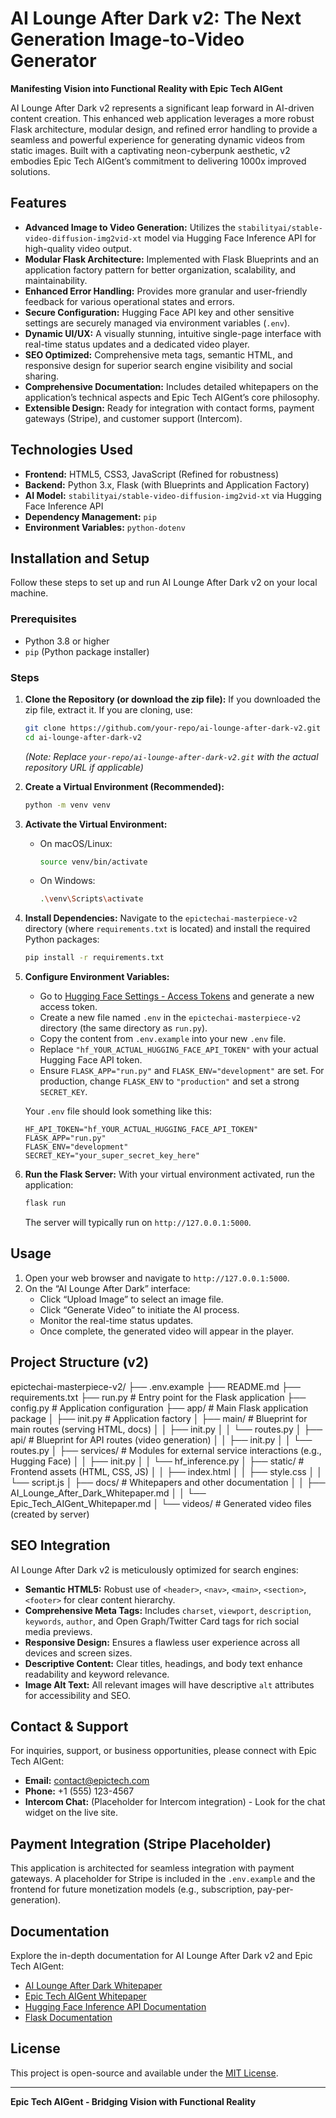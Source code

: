 # AI Lounge After Dark v2: The Next Generation Image-to-Video Generator

**Manifesting Vision into Functional Reality with Epic Tech AIGent**

AI Lounge After Dark v2 represents a significant leap forward in AI-driven content creation. This enhanced web application leverages a more robust Flask architecture, modular design, and refined error handling to provide a seamless and powerful experience for generating dynamic videos from static images. Built with a captivating neon-cyberpunk aesthetic, v2 embodies Epic Tech AIGent’s commitment to delivering 1000x improved solutions.

## Features

*   **Advanced Image to Video Generation:** Utilizes the `stabilityai/stable-video-diffusion-img2vid-xt` model via Hugging Face Inference API for high-quality video output.
*   **Modular Flask Architecture:** Implemented with Flask Blueprints and an application factory pattern for better organization, scalability, and maintainability.
*   **Enhanced Error Handling:** Provides more granular and user-friendly feedback for various operational states and errors.
*   **Secure Configuration:** Hugging Face API key and other sensitive settings are securely managed via environment variables (`.env`).
*   **Dynamic UI/UX:** A visually stunning, intuitive single-page interface with real-time status updates and a dedicated video player.
*   **SEO Optimized:** Comprehensive meta tags, semantic HTML, and responsive design for superior search engine visibility and social sharing.
*   **Comprehensive Documentation:** Includes detailed whitepapers on the application’s technical aspects and Epic Tech AIGent’s core philosophy.
*   **Extensible Design:** Ready for integration with contact forms, payment gateways (Stripe), and customer support (Intercom).

## Technologies Used

*   **Frontend:** HTML5, CSS3, JavaScript (Refined for robustness)
*   **Backend:** Python 3.x, Flask (with Blueprints and Application Factory)
*   **AI Model:** `stabilityai/stable-video-diffusion-img2vid-xt` via Hugging Face Inference API
*   **Dependency Management:** `pip`
*   **Environment Variables:** `python-dotenv`

## Installation and Setup

Follow these steps to set up and run AI Lounge After Dark v2 on your local machine.

### Prerequisites

*   Python 3.8 or higher
*   `pip` (Python package installer)

### Steps

1.  **Clone the Repository (or download the zip file):**
    If you downloaded the zip file, extract it. If you are cloning, use:
    ```bash
    git clone https://github.com/your-repo/ai-lounge-after-dark-v2.git
    cd ai-lounge-after-dark-v2
    ```
    *(Note: Replace `your-repo/ai-lounge-after-dark-v2.git` with the actual repository URL if applicable)*

2.  **Create a Virtual Environment (Recommended):**
    ```bash
    python -m venv venv
    ```

3.  **Activate the Virtual Environment:**
    *   On macOS/Linux:
        ```bash
        source venv/bin/activate
        ```
    *   On Windows:
        ```bash
        .\venv\Scripts\activate
        ```

4.  **Install Dependencies:**
    Navigate to the `epictechai-masterpiece-v2` directory (where `requirements.txt` is located) and install the required Python packages:
    ```bash
    pip install -r requirements.txt
    ```

5.  **Configure Environment Variables:**
    *   Go to [Hugging Face Settings - Access Tokens](https://huggingface.co/settings/tokens) and generate a new access token.
    *   Create a new file named `.env` in the `epictechai-masterpiece-v2` directory (the same directory as `run.py`).
    *   Copy the content from `.env.example` into your new `.env` file.
    *   Replace `"hf_YOUR_ACTUAL_HUGGING_FACE_API_TOKEN"` with your actual Hugging Face API token.
    *   Ensure `FLASK_APP="run.py"` and `FLASK_ENV="development"` are set. For production, change `FLASK_ENV` to `"production"` and set a strong `SECRET_KEY`.

    Your `.env` file should look something like this:
    ```
    HF_API_TOKEN="hf_YOUR_ACTUAL_HUGGING_FACE_API_TOKEN"
    FLASK_APP="run.py"
    FLASK_ENV="development"
    SECRET_KEY="your_super_secret_key_here"
    ```

6.  **Run the Flask Server:**
    With your virtual environment activated, run the application:
    ```bash
    flask run
    ```
    The server will typically run on `http://127.0.0.1:5000`.

## Usage

1.  Open your web browser and navigate to `http://127.0.0.1:5000`.
2.  On the “AI Lounge After Dark” interface:
    *   Click “Upload Image” to select an image file.
    *   Click “Generate Video” to initiate the AI process.
    *   Monitor the real-time status updates.
    *   Once complete, the generated video will appear in the player.

## Project Structure (v2)

epictechai-masterpiece-v2/ ├── .env.example ├── README.md ├── requirements.txt ├── run.py # Entry point for the Flask application ├── config.py # Application configuration ├── app/ # Main Flask application package │ ├── init.py # Application factory │ ├── main/ # Blueprint for main routes (serving HTML, docs) │ │ ├── init.py │ │ └── routes.py │ ├── api/ # Blueprint for API routes (video generation) │ │ ├── init.py │ │ └── routes.py │ ├── services/ # Modules for external service interactions (e.g., Hugging Face) │ │ ├── init.py │ │ └── hf_inference.py │ ├── static/ # Frontend assets (HTML, CSS, JS) │ │ ├── index.html │ │ ├── style.css │ │ └── script.js │ ├── docs/ # Whitepapers and other documentation │ │ ├── AI_Lounge_After_Dark_Whitepaper.md │ │ └── Epic_Tech_AIGent_Whitepaper.md │ └── videos/ # Generated video files (created by server)


## SEO Integration

AI Lounge After Dark v2 is meticulously optimized for search engines:

*   **Semantic HTML5:** Robust use of `<header>`, `<nav>`, `<main>`, `<section>`, `<footer>` for clear content hierarchy.
*   **Comprehensive Meta Tags:** Includes `charset`, `viewport`, `description`, `keywords`, `author`, and Open Graph/Twitter Card tags for rich social media previews.
*   **Responsive Design:** Ensures a flawless user experience across all devices and screen sizes.
*   **Descriptive Content:** Clear titles, headings, and body text enhance readability and keyword relevance.
*   **Image Alt Text:** All relevant images will have descriptive `alt` attributes for accessibility and SEO.

## Contact & Support

For inquiries, support, or business opportunities, please connect with Epic Tech AIGent:

*   **Email:** [contact@epictech.com](mailto:contact@epictech.com)
*   **Phone:** +1 (555) 123-4567
*   **Intercom Chat:** (Placeholder for Intercom integration) - Look for the chat widget on the live site.

## Payment Integration (Stripe Placeholder)

This application is architected for seamless integration with payment gateways. A placeholder for Stripe is included in the `.env.example` and the frontend for future monetization models (e.g., subscription, pay-per-generation).

## Documentation

Explore the in-depth documentation for AI Lounge After Dark v2 and Epic Tech AIGent:

*   [AI Lounge After Dark Whitepaper](./app/docs/AI_Lounge_After_Dark_Whitepaper.md)
*   [Epic Tech AIGent Whitepaper](./app/docs/Epic_Tech_AIGent_Whitepaper.md)
*   [Hugging Face Inference API Documentation](https://huggingface.co/docs/inference-api/index)
*   [Flask Documentation](https://flask.palletsprojects.com/en/latest/)

## License

This project is open-source and available under the [MIT License](https://opensource.org/licenses/MIT).

---
**Epic Tech AIGent - Bridging Vision with Functional Reality**

